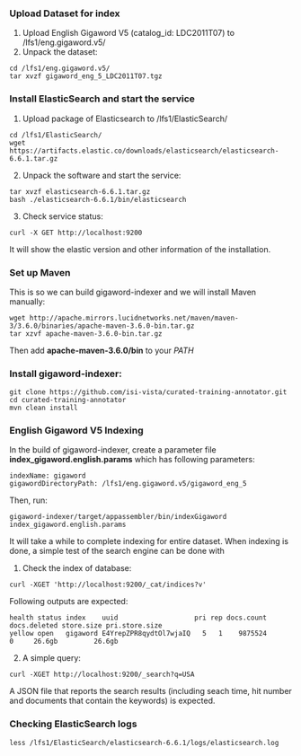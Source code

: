 ### Upload Dataset for index
1. Upload English Gigaword V5 (catalog_id: LDC2011T07) to /lfs1/eng.gigaword.v5/
2. Unpack the dataset:
```
cd /lfs1/eng.gigaword.v5/
tar xvzf gigaword_eng_5_LDC2011T07.tgz
```

### Install ElasticSearch and start the service
1. Upload package of Elasticsearch to /lfs1/ElasticSearch/
```
cd /lfs1/ElasticSearch/
wget https://artifacts.elastic.co/downloads/elasticsearch/elasticsearch-6.6.1.tar.gz
```

2. Unpack the software and start the service:
```
tar xvzf elasticsearch-6.6.1.tar.gz
bash ./elasticsearch-6.6.1/bin/elasticsearch
```

3. Check service status:
``` 
curl -X GET http://localhost:9200
```
   
 It will show the elastic version and other information of the installation.

### Set up Maven
This is so we can build gigaword-indexer and we will install Maven manually:
```
wget http://apache.mirrors.lucidnetworks.net/maven/maven-3/3.6.0/binaries/apache-maven-3.6.0-bin.tar.gz
tar xzvf apache-maven-3.6.0-bin.tar.gz
```

Then add **apache-maven-3.6.0/bin** to your _PATH_

### Install gigaword-indexer:
```
git clone https://github.com/isi-vista/curated-training-annotator.git
cd curated-training-annotator
mvn clean install
```

### English Gigaword V5 Indexing
In the build of gigaword-indexer, create a parameter file **index_gigaword.english.params** which has following parameters:
```
indexName: gigaword
gigawordDirectoryPath: /lfs1/eng.gigaword.v5/gigaword_eng_5
```

Then, run:
```
gigaword-indexer/target/appassembler/bin/indexGigaword index_gigaword.english.params
```

It will take a while to complete indexing for entire dataset. When indexing is done, a simple test of the search engine can be done with
1. Check the index of database:
```
curl -XGET 'http://localhost:9200/_cat/indices?v'
```

Following outputs are expected:
```
health status index    uuid                   pri rep docs.count docs.deleted store.size pri.store.size
yellow open   gigaword E4YrepZPR8qydtOl7wjaIQ   5   1    9875524            0     26.6gb         26.6gb
```

2. A simple query:
```
curl -XGET http://localhost:9200/_search?q=USA
```
A JSON file that reports the search results (including seach time, hit number and documents that contain the keywords) is expected.

### Checking ElasticSearch logs

```
less /lfs1/ElasticSearch/elasticsearch-6.6.1/logs/elasticsearch.log
```
